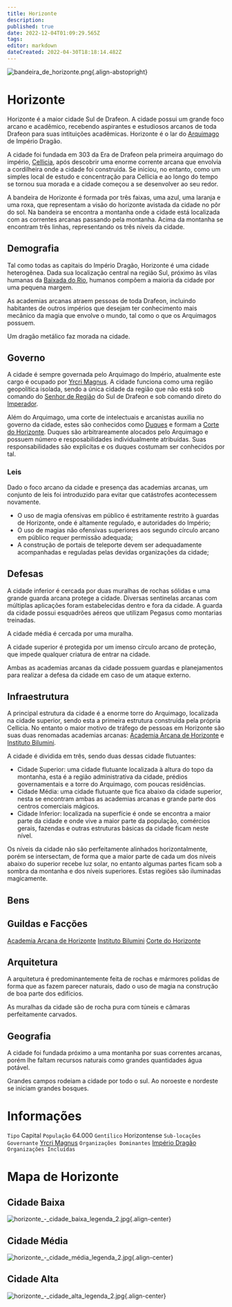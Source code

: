 ```yaml
---
title: Horizonte
description: 
published: true
date: 2022-12-04T01:09:29.565Z
tags: 
editor: markdown
dateCreated: 2022-04-30T18:18:14.482Z
---
```


![bandeira_de_horizonte.png](/uploads/bandeiras/bandeira_de_horizonte.png){.align-abstopright}

# Horizonte
Horizonte é a maior cidade Sul de Drafeon. A cidade possui um grande foco arcano e acadêmico, recebendo aspirantes e estudiosos arcanos de toda Drafeon para suas intituições acadêmicas. Horizonte é o lar do [Arquimago](/rankings-e-titulos/arquimago) de Império Dragão.

A cidade foi fundada em 303 da Era de Drafeon pela primeira arquimago do império, [Cellicia](/individuos/cellicia), após descobrir uma enorme corrente arcana que envolvia a cordilheira onde a cidade foi construída. Se iniciou, no entanto, como um simples local de estudo e concentração para Cellicia e ao longo do tempo se tornou sua morada e a cidade começou a se desenvolver ao seu redor.

A bandeira de Horizonte é formada por três faixas, uma azul, uma laranja e uma roxa, que representam a visão do horizonte avistada da cidade no pôr do sol. Na bandeira se encontra a montanha onde a cidade está localizada com as correntes arcanas passando pela montanha. Acima da montanha se encontram três linhas, representando os três níveis da cidade.

## Demografia
Tal como todas as capitais do Império Dragão, Horizonte é uma cidade heterogênea. Dada sua localização central na região Sul, próximo às vilas humanas da [Baixada do Rio](/lugares/plano-material/drafeon/sul-de-drafeon/baixada-do-rio#baixada-do-rio), humanos compõem a maioria da cidade por uma pequena margem.

As academias arcanas atraem pessoas de toda Drafeon, incluindo habitantes de outros impérios que desejam ter conhecimento mais mecânico da magia que envolve o mundo, tal como o que os Arquimagos possuem.

Um dragão metálico faz morada na cidade.

## Governo
A cidade é sempre governada pelo Arquimago do Império, atualmente este cargo é ocupado por [Yrcri Magnus](/individuos/yrcri-magnus). A cidade funciona como uma região geopolítica isolada, sendo a única cidade da região que não está sob comando do [Senhor de Região](/rankings-e-titulos/senhor-de-regiao) do Sul de Drafeon e sob comando direto do [Imperador](/rankings-e-titulos/imperador-dragao).

Além do Arquimago, uma corte de intelectuais e arcanistas auxilia no governo da cidade, estes são conhecidos como [Duques](/rankings-e-titulos/imperio-dragao/duque) e formam a [Corte do Horizonte](/faccoes/nacoes/imperio-dragao/corte-de-horizonte). Duques são arbitrareamente alocados pelo Arquimago e possuem número e resposabilidades individualmente atribuídas. Suas responsabilidades são explicítas e os duques costumam ser conhecidos por tal.

### Leis
Dado o foco arcano da cidade e presença das academias arcanas, um conjunto de leis foi introduzido para evitar que catástrofes acontecessem novamente.

* O uso de magia ofensivas em público é estritamente restrito à guardas de Horizonte, onde é altamente regulado, e autoridades do Império;
* O uso de magias não ofensivas superiores aos segundo círculo arcano em público requer permissão adequada;
* A construção de portais de teleporte devem ser adequadamente acompanhadas e reguladas pelas devidas organizações da cidade;

## Defesas
A cidade inferior é cercada por duas muralhas de rochas sólidas e uma grande guarda arcana protege a cidade. Diversas sentinelas arcanas com múltiplas aplicações foram estabelecidas dentro e fora da cidade. A guarda da cidade possui esquadrões aéreos que utilizam Pegasus como montarias treinadas.

A cidade média é cercada por uma muralha. 

A cidade superior é protegida por um imenso círculo arcano de proteção, que impede qualquer criatura de entrar na cidade.

Ambas as academias arcanas da cidade possuem guardas e planejamentos para realizar a defesa da cidade em caso de um ataque externo.

## Infraestrutura
A principal estrutura da cidade é a enorme torre do Arquimago, localizada na cidade superior, sendo esta a primeira estrutura construída pela própria Cellicia. No entanto o maior motivo de tráfego de pessoas em Horizonte são suas duas renomadas academias arcanas: [Academia Arcana de Horizonte](/faccoes/nacoes/imperio-dragao/academia-arcana-de-horizonte) e [Instituto Bilumini](/faccoes/faccoes-independentesinstituto-bilumini).

A cidade é dividida em três, sendo duas dessas cidade flutuantes:
* Cidade Superior: uma cidade flutuante localizada à altura do topo da montanha, esta é a região administrativa da cidade, prédios governamentais e a torre do Arquimago, com poucas residências.
* Cidade Média: uma cidade flutuante que fica abaixo da cidade superior, nesta se encontram ambas as academias arcanas e grande parte dos centros comerciais mágicos.
* Cidade Inferior: localizada na superfície é onde se encontra a maior parte da cidade e onde vive a maior parte da população, comércios gerais, fazendas e outras estruturas básicas da cidade ficam neste nível.

Os níveis da cidade não são perfeitamente alinhados horizontalmente, porém se intersectam, de forma que a maior parte de cada um dos níveis abaixo do superior recebe luz solar, no entanto algumas partes ficam sob a sombra da montanha e dos níveis superiores. Estas regiões são iluminadas magicamente.

## Bens

## Guildas e Facções
[Academia Arcana de Horizonte](/faccoes/nacoes/imperio-dragao/academia-arcana-de-horizonte)
[Instituto Bilumini](/faccoes/faccoes-independentesinstituto-bilumini)
[Corte do Horizonte](/faccoes/nacoes/imperio-dragao/corte-de-horizonte)

## Arquitetura
A arquitetura é predominantemente feita de rochas e mármores polidas de forma que as fazem parecer naturais, dado o uso de magia na construção de boa parte dos edifícios.

As muralhas da cidade são de rocha pura com túneis e câmaras perfeitamente carvados.

## Geografia
A cidade foi fundada próximo a uma montanha por suas correntes arcanas, porém lhe faltam recursos naturais como grandes quantidades água potável.

Grandes campos rodeiam a cidade por todo o sul. Ao noroeste e nordeste se iniciam grandes bosques.

# Informações
`Tipo` Capital
`População` 64.000
`Gentílico` Horizontense 
`Sub-locações` 
`Governante` [Yrcri Magnus](/individuos/yrcri-magnus)
`Organizações Dominantes` [Império Dragão](/faccoes/nacoes/imperio-dragao#imperio-dragao)
`Organizações Incluídas` 

# Mapa de Horizonte
## Cidade Baixa
![horizonte_-_cidade_baixa_legenda_2.jpg](/uploads/mapas/horizonte_-_cidade_baixa_legenda_2.jpg){.align-center}
## Cidade Média
![horizonte_-_cidade_média_legenda_2.jpg](/uploads/mapas/horizonte_-_cidade_média_legenda_2.jpg){.align-center}
## Cidade Alta
![horizonte_-_cidade_alta_legenda_2.jpg](/uploads/mapas/horizonte_-_cidade_alta_legenda_2.jpg){.align-center}